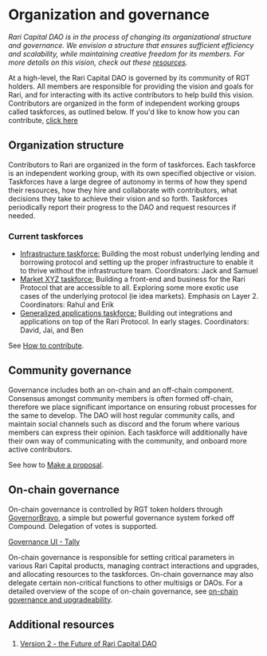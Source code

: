 # Organization and governance

_Rari Capital DAO is in the process of changing its organizational structure and governance. We envision a structure that ensures sufficient efficiency and scalability, while maintaining creative freedom for its members. For more details on this vision, check out these [resources](#additional-resources)._

At a high-level, the Rari Capital DAO is governed by its community of RGT holders. All members are responsible for providing the vision and goals for Rari, and for interacting with its active contributors to help build this vision. Contributors are organized in the form of independent working groups called taskforces, as outlined below. If you'd like to know how you can contribute, [click here](https://info.rari.capital/ecosystem/)

## Organization structure

Contributors to Rari are organized in the form of taskforces. Each taskforce is an independent working group, with its own specified objective or vision. Taskforces have a large degree of autonomy in terms of how they spend their resources, how they hire and collaborate with contributors, what decisions they take to achieve their vision and so forth. Taskforces periodically report their progress to the DAO and request resources if needed.

### Current taskforces

- [Infrastructure taskforce:](https://info.rari.capital/governance/infrastructure/#members) Building the most robust underlying lending and borrowing protocol and setting up the proper infrastructure to enable it to thrive without the infrastructure team. Coordinators: Jack and Samuel
- [Market XYZ taskforce:](https://info.rari.capital/governance/market/) Building a front-end and business for the Rari Protocol that are accessible to all. Exploring some more exotic use cases of the underlying protocol (ie idea markets). Emphasis on Layer 2. Coordinators: Rahul and Erik
- [Generalized applications taskforce:](https://info.rari.capital/governance/genApp/) Building out integrations and applications on top of the Rari Protocol. In early stages. Coordinators: David, Jai, and Ben

See [How to contribute](/ecosystem/).

## Community governance

Governance includes both an on-chain and an off-chain component. Consensus amongst community members is often formed off-chain, therefore we place significant importance on ensuring robust processes for the same to develop. The DAO will host regular community calls, and maintain social channels such as discord and the forum where various members can express their opinion. Each taskforce will additionally have their own way of communicating with the community, and onboard more active contributors.

See how to [Make a proposal](https://info.rari.capital/governance/makeProposal/#proposal-format).

## On-chain governance

On-chain governance is controlled by RGT token holders through [GovernorBravo](https://medium.com/tally-blog/understanding-governor-bravo-69b06f1875da), a simple but powerful governance system forked off Compound. Delegation of votes is supported.

[Governance UI - Tally](https://www.withtally.com/governance/rari)

On-chain governance is responsible for setting critical parameters in various Rari Capital products, managing contract interactions and upgrades, and allocating resources to the taskforces. On-chain governance may also delegate certain non-critical functions to other multisigs or DAOs. For a detailed overview of the scope of on-chain governance, see [on-chain governance and upgradeability](https://info.rari.capital/governance/on-chain/).

## Additional resources

1. [Version 2 - the Future of Rari Capital DAO](https://medium.com/rari-capital/version-2-the-future-of-the-rari-capital-dao-9d2c37027752)